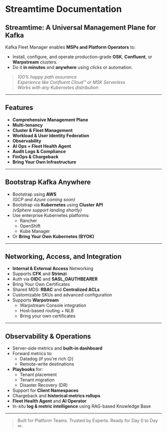 # Streamtime Documentation


## Streamtime: A Universal Management Plane for Kafka

Kafka Fleet Manager enables **MSPs and Platform Operators** to:

- Install, configure, and operate production-grade **OSK**, **Confluent**, or **Warpstream** clusters.
- Do it **in minutes** and **anywhere** using clicks or automation.

> _100% happy path assurance_  
> _Experience like Confluent Cloud™ or MSK Serverless_  
> _Works with any Kubernetes distribution_

---

##  Features

-  **Comprehensive Management Plane**
-  **Multi-tenancy**
-  **Cluster & Fleet Management**
-  **Workload & User Identity Federation**
-  **Observability**
-  **AI Ops + Fleet Health Agent**
-  **Audit Logs & Compliance**
-  **FinOps & Chargeback**
-  **Bring Your Own Infrastructure**

---

##  Bootstrap Kafka Anywhere

- Bootstrap using **AWS**  
  _(GCP and Azure coming soon)_
- Bootstrap via **Kubernetes** using **Cluster API**  
  _(vSphere support landing shortly)_
- Use enterprise Kubernetes platforms:
  - Rancher
  - OpenShift
  - Kube Manager
- Or **Bring Your Own Kubernetes (BYOK)**

---

##  Networking, Access, and Integration

- **Internal & External Access** Networking
- Supports **CFK** and **Strimzi**
- Auth via **OIDC** and **SASL_OAUTHBEARER**
- Bring Your Own Certificates
- Shared MDS: **RBAC** and **Centralized ACLs**
- Customizable SKUs and advanced configuration
- Supports **Warpstream**
  - Warpstream Console integration
  - Host-based routing + NLB
  - Bring your own certificates

---

## Observability & Operations

- Server-side metrics and **built-in dashboard**
- Forward metrics to:
  - Datadog (if you're rich 😉)
  - Remote-write destinations
- **Playbooks** for:
  - Tenant placement
  - Tenant migration
  - Disaster Recovery (DR)
- Support for **Client Namespaces**
- Chargeback and **historical metrics rollups**
- **Fleet Health Agent** and **AI Operator**
- In-situ **log & metric intelligence** using RAG-based Knowledge Base

---

> Built for Platform Teams. Trusted by Experts. Ready for Day 0 to Day ∞.
